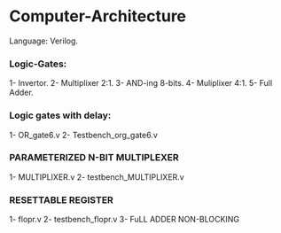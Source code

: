 # Computer-Architecture
Language: Verilog.
### Logic-Gates:
1- Invertor.
2- Multiplixer 2:1.
3- AND-ing 8-bits.
4- Muliplixer 4:1.
5- Full Adder.
### Logic gates with delay:
1- OR_gate6.v
2- Testbench_org_gate6.v
### PARAMETERIZED N-BIT MULTIPLEXER
1- MULTIPLIXER.v
2- testbench_MULTIPLIXER.v

### RESETTABLE REGISTER
1- flopr.v
2- testbench_flopr.v
3- FuLL ADDER NON-BLOCKING
